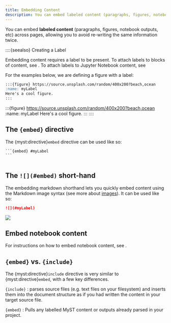 ```yaml
---
title: Embedding Content
description: You can embed labeled content (paragraphs, figures, notebook outputs, etc) across pages, allowing you to avoid re-writing the same information twice.
---
```


You can embed **labeled content** (paragraphs, figures, notebook outputs, etc) across pages, allowing you to avoid re-writing the same information twice.

::::{seealso} Creating a Label

Embedding content requires a label to be present.
To attach labels to blocks of content, see [](./cross-references.md).
To attach labels to Jupyter Notebook content, see [](./reuse-jupyter-outputs.md)

For the examples below, we are defining a figure with a label:

```markdown
:::{figure} https://source.unsplash.com/random/400x200?beach,ocean
:name: myLabel
Here's a cool figure.
:::
```

:::{figure} https://source.unsplash.com/random/400x200?beach,ocean
:name: myLabel
Here's a cool figure.
:::
::::

## The `{embed}` directive

The {myst:directive}`embed` directive can be used like so:

````myst
```{embed} #myLabel
```
````

```{embed} #myLabel

```

## The `![](#embed)` short-hand

The embedding markdown shorthand lets you quickly embed content using the Markdown image syntax (see more about [images](./figures.md)).
It can be used like so:

```markdown
![](#myLabel)
```

![](#myLabel)

## Embed notebook content

For instructions on how to embed notebook content, see [](./reuse-jupyter-outputs.md).

## `{embed}` vs. `{include}`

The {myst:directive}`include` directive is very similar to {myst:directive}`embed`, with a few key differences.

`{include}`
: parses source files (e.g. text files on your filesystem) and inserts them into the document structure as if you had written the content in your target source file.

`{embed}`
: Pulls any labelled MyST content or outputs already parsed in your project.
